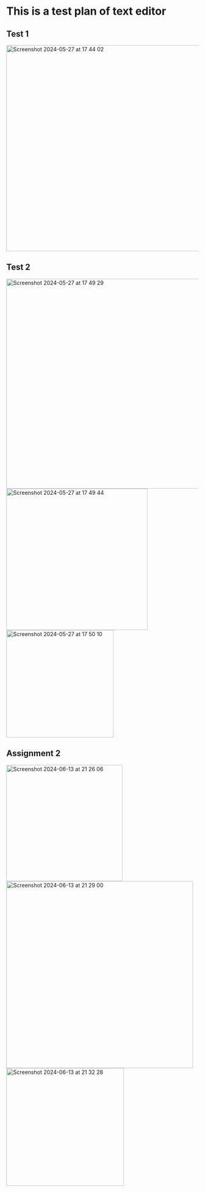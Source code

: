 # This is a test plan of text editor
## Test 1
<img width="539" alt="Screenshot 2024-05-27 at 17 44 02" src="https://github.com/yhryb/Programming-paradigms/assets/155826018/8c2c1065-02c6-45fa-abbf-c89a9c209125">

## Test 2
<img width="549" alt="Screenshot 2024-05-27 at 17 49 29" src="https://github.com/yhryb/Programming-paradigms/assets/155826018/804af109-7da2-49b2-a851-12de903a07ee">
<img width="370" alt="Screenshot 2024-05-27 at 17 49 44" src="https://github.com/yhryb/Programming-paradigms/assets/155826018/79814c89-d755-454a-bfba-611aadfdd968">
<img width="281" alt="Screenshot 2024-05-27 at 17 50 10" src="https://github.com/yhryb/Programming-paradigms/assets/155826018/692a0ed1-3002-4623-8a36-bd137bb6d180">

## Assignment 2
<img width="304" alt="Screenshot 2024-06-13 at 21 26 06" src="https://github.com/yhryb/Programming-paradigms/assets/155826018/218ff938-a2c3-4e2a-9168-69679a45b998">
<img width="489" alt="Screenshot 2024-06-13 at 21 29 00" src="https://github.com/yhryb/Programming-paradigms/assets/155826018/ba0ab6dc-df4b-4aac-8cb2-45b01a730a40">
<img width="308" alt="Screenshot 2024-06-13 at 21 32 28" src="https://github.com/yhryb/Programming-paradigms/assets/155826018/9e19a6c6-f6f2-48ed-aab8-8373b9318501">

